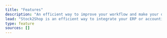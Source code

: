 ```yaml
---
title: "Features"
description: "An efficient way to improve your workflow and make your day-to-day business easier. Our e-commerce integration lets you sync inventory, automate and fulfill orders, simplify B2B ordering and integrate multiple marketplaces."
lead: "Stock2Shop is an efficient way to integrate your ERP or accounting system and your sales channels seamlessly. Our e-commerce integration automates your data syncing so you can spend time doing what you do best: growing your business. You control everything from your ERP or accounting system. How you choose to run it is up to you. From quote to invoice to receipt, you’re in control. It’s business as usual, just better."
type: feature
sources: []
---
```


